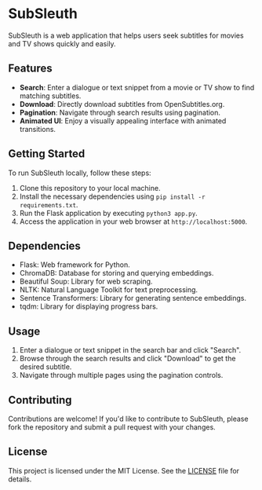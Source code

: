 # SubSleuth

SubSleuth is a web application that helps users seek subtitles for movies and TV shows quickly and easily.

## Features

- **Search**: Enter a dialogue or text snippet from a movie or TV show to find matching subtitles.
- **Download**: Directly download subtitles from OpenSubtitles.org.
- **Pagination**: Navigate through search results using pagination.
- **Animated UI**: Enjoy a visually appealing interface with animated transitions.

## Getting Started

To run SubSleuth locally, follow these steps:

1. Clone this repository to your local machine.
2. Install the necessary dependencies using `pip install -r requirements.txt`.
3. Run the Flask application by executing `python3 app.py`.
4. Access the application in your web browser at `http://localhost:5000`.

## Dependencies

- Flask: Web framework for Python.
- ChromaDB: Database for storing and querying embeddings.
- Beautiful Soup: Library for web scraping.
- NLTK: Natural Language Toolkit for text preprocessing.
- Sentence Transformers: Library for generating sentence embeddings.
- tqdm: Library for displaying progress bars.

## Usage

1. Enter a dialogue or text snippet in the search bar and click "Search".
2. Browse through the search results and click "Download" to get the desired subtitle.
3. Navigate through multiple pages using the pagination controls.

## Contributing

Contributions are welcome! If you'd like to contribute to SubSleuth, please fork the repository and submit a pull request with your changes.

## License

This project is licensed under the MIT License. See the [LICENSE](LICENSE) file for details.